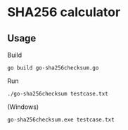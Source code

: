 # SHA256 calculator

## Usage
Build
``` 
go build go-sha256checksum.go
```

Run
```
./go-sha256checksum testcase.txt
```
(Windows)
```
go-sha256checksum.exe testcase.txt
```
